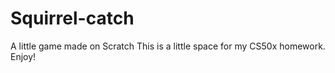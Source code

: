 # Squirrel-catch
A little game made on Scratch
This is a little space for my CS50x homework.
Enjoy!
